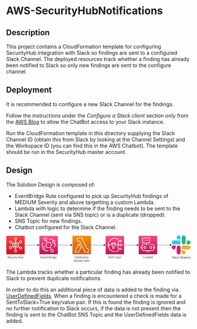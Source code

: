# AWS-SecurityHubNotifications

## Description

This project contains a CloudFormation template for configuring SecurityHub integration with Slack so findings are sent to a configured Slack Channel. The deployed resources track whether a finding has already been notified to Slack so only new findings are sent to the configure channel.

## Deployment

It is recommended to configure a new Slack Channel for the findings.

Follow the instructions under the *Configure a Slack client* section only from the [AWS Blog](https://aws.amazon.com/blogs/security/enabling-aws-security-hub-integration-with-aws-chatbot/) to allow the ChatBot access to your Slack instance.

Run the CloudFormation template in this directory supplying the Slack Channel ID (obtain this from Slack by looking at the Channel Settings) and the Workspace ID (you can find this in the AWS Chatbot). The template should be run in the SecurityHub master account.

## Design

The Solution Design is composed of:

* EventBridge Rule configured to pick up SecurityHub findings of MEDIUM Severity and above targetting a custom Lambda.
* Lambda with logic to determine if the finding needs to be sent to the Slack Channel (sent via SNS topic) or is a duplicate (dropped).
* SNS Topic for new findings.
* Chatbot configured for the Slack Channel.

![FindingsFlow](./images/Architecture.png)

The Lambda tracks whether a particular finding has already been notified to Slack to prevent duplicate notifications.

In order to do this an additional piece of data is added to the finding via [UserDefinedFields](https://docs.aws.amazon.com/securityhub/latest/userguide/securityhub-findings-format-attributes.html). When a finding is encountered a check is made for a SentToSlack=True key/value pair. If this is found the finding is ignored and no further notification to Slack occurs, if the data is not present then the finding is sent to the ChatBot SNS Topic and the UserDefinedFields data is added.